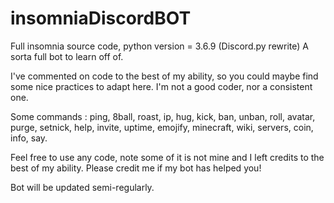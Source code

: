 # insomniaDiscordBOT
Full insomnia source code, python version = 3.6.9 (Discord.py rewrite) A sorta full bot to learn off of.

I've commented on code to the best of my ability, so you could maybe find some nice practices to adapt here. I'm not a good coder, nor a consistent one.

Some commands : ping, 8ball, roast, ip, hug, kick, ban, unban, roll, avatar, purge, setnick, help, invite, uptime, emojify, minecraft, wiki, servers, coin, info, say.

Feel free to use any code, note some of it is not mine and I left credits to the best of my ability. Please credit me if my bot has helped you!

Bot will be updated semi-regularly.
